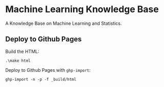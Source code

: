 # Machine Learning Knowledge Base

A Knowledge Base on Machine Learning and Statistics.

## Deploy to Github Pages

Build the HTML:

```
.\make html
```

Deploy to Github Pages with `ghp-import`:

```
ghp-import -n -p -f _build/html
```
